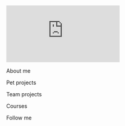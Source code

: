 ![Header](https://tenor.com/embed.js)


About me


Pet projects


Team projects


Courses


Follow me